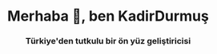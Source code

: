 <h1 align="center">Merhaba 👋, ben KadirDurmuş</h1>
<h3 align="center">Türkiye'den tutkulu bir ön yüz geliştiricisi</h3>


